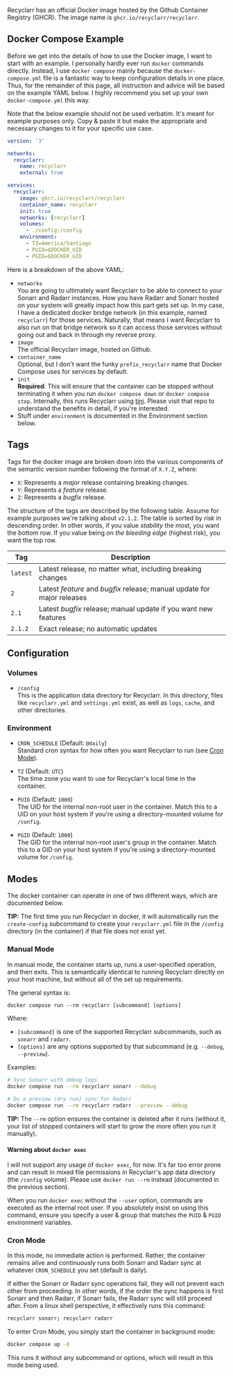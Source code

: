 Recyclarr has an official Docker image hosted by the Github Container Registry (GHCR). The image
name is `ghcr.io/recyclarr/recyclarr`.

## Docker Compose Example

Before we get into the details of how to use the Docker image, I want to start with an example. I
personally hardly ever run `docker` commands directly. Instead, I use `docker compose` mainly
because the `docker-compose.yml` file is a fantastic way to keep configuration details in one place.
Thus, for the remainder of this page, all instruction and advice will be based on the example YAML
below. I highly recommend you set up your own `docker-compose.yml` this way.

Note that the below example should not be used verbatim. It's meant for example purposes only. Copy
& paste it but make the appropriate and necessary changes to it for your specific use case.

```yml
version: '3'

networks:
  recyclarr:
    name: recyclarr
    external: true

services:
  recyclarr:
    image: ghcr.io/recyclarr/recyclarr
    container_name: recyclarr
    init: true
    networks: [recyclarr]
    volumes:
      - ./config:/config
    environment:
      - TZ=America/Santiago
      - PUID=$DOCKER_UID
      - PGID=$DOCKER_GID
```

Here is a breakdown of the above YAML:

- `networks`<br>
  You are going to ultimately want Recyclarr to be able to connect to your Sonarr and Radarr
  instances. How you have Radarr and Sonarr hosted on your system will greatly impact how this part
  gets set up. In my case, I have a dedicated docker bridge network (in this example, named
  `recyclarr`) for those services. Naturally, that means I want Recyclarr to also run on that bridge
  network so it can access those services without going out and back in through my reverse proxy.
- `image`<br>
  The official Recyclarr image, hosted on Github.
- `container_name`<br>
  Optional, but I don't want the funky `prefix_recyclarr` name that Docker Compose uses for services
  by default.
- `init`<br>
  **Required**: This will ensure that the container can be stopped without terminating it when you
  run `docker compose down` or `docker compose stop`. Internally, this runs Recyclarr using
  [tini](https://github.com/krallin/tini). Please visit that repo to understand the benefits in
  detail, if you're interested.
- Stuff under `environment` is documented in the Environment section below.

## Tags

Tags for the docker image are broken down into the various components of the semantic version number
following the format of `X.Y.Z`, where:

- `X`: Represents a *major* release containing breaking changes.
- `Y`: Represents a *feature* release.
- `Z`: Represents a *bugfix* release.

The structure of the tags are described by the following table. Assume for example purposes we're
talking about `v2.1.2`. The table is sorted by *risk* in descending order. In other words, if you
value *stability* the most,  you want the bottom row. If you value being on *the bleeding edge*
(highest risk), you want the top row.

| Tag      | Description                                                             |
| -------- | ----------------------------------------------------------------------- |
| `latest` | Latest release, no matter what, including breaking changes              |
| `2`      | Latest *feature* and *bugfix* release; manual update for major releases |
| `2.1`    | Latest *bugfix* release; manual update if you want new features         |
| `2.1.2`  | Exact release; no automatic updates                                     |

## Configuration

### Volumes

- `/config`<br>
  This is the application data directory for Recyclarr. In this directory, files like
  `recyclarr.yml` and `settings.yml` exist, as well as `logs`, `cache`, and other directories.

### Environment

- `CRON_SCHEDULE` (Default: `@daily`)<br>
  Standard cron syntax for how often you want Recyclarr to run (see [Cron Mode](#cron-mode)).

- `TZ` (Default: `UTC`)<br>
  The time zone you want to use for Recyclarr's local time in the container.

- `PUID` (Default: `1000`)<br>
  The UID for the internal non-root user in the container. Match this to a UID on your host system
  if you're using a directory-mounted volume for `/config`.

- `PGID` (Default: `1000`)<br>
  The GID for the internal non-root user's group in the container. Match this to a GID on your host
  system if you're using a directory-mounted volume for `/config`.

## Modes

The docker container can operate in one of two different ways, which are documented below.

**TIP:** The first time you run Recyclarr in docker, it will automatically run the `create-config`
subcommand to create your `recyclarr.yml` file in the `/config` directory (in the container) if that
file does not exist yet.

### Manual Mode

In manual mode, the container starts up, runs a user-specified operation, and then exits. This is
semantically identical to running Recyclarr directly on your host machine, but without all of the
set up requirements.

The general syntax is:

```txt
docker compose run --rm recyclarr [subcommand] [options]
```

Where:

- `[subcommand]` is one of the supported Recyclarr subcommands, such as `sonarr` and `radarr`.
- `[options]` are any options supported by that subcommand (e.g. `--debug`, `--preview`).

Examples:

```sh
# Sync Sonarr with debug logs
docker compose run --rm recyclarr sonarr --debug

# Do a preview (dry run) sync for Radarr
docker compose run --rm recyclarr radarr --preview --debug
```

**TIP:** The `--rm` option ensures the container is deleted after it runs (without it, your list of
stopped containers will start to grow the more often you run it manually).

#### Warning about `docker exec`

I will not support any usage of `docker exec`, for now. It's far too error prone and can result in
mixed file permissions in Recyclarr's app data directory (the `/config` volume). Please use `docker
run --rm` instead (documented in the previous section).

When you run `docker exec` without the `--user` option, commands are executed as the internal root
user. If you absolutely insist on using this command, ensure you specify a user & group that matches
the `PUID` & `PGID` environment variables.

### Cron Mode

In this mode, no immediate action is performed. Rather, the container remains alive and continuously
runs both Sonarr and Radarr sync at whatever `CRON_SCHEDULE` you set (default is daily).

If either the Sonarr or Radarr sync operations fail, they will not prevent each other from
proceeding. In other words, if the order the sync happens is first Sonarr and then Radarr, if Sonarr
fails, the Radarr sync will still proceed after. From a linux shell perspective, it effectively runs
this command:

```sh
recyclarr sonarr; recyclarr radarr
```

To enter Cron Mode, you simply start the container in background mode:

```sh
docker compose up -d
```

This runs it without any subcommand or options, which will result in this mode being used.
